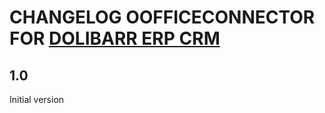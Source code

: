 # CHANGELOG OOFFICECONNECTOR FOR [DOLIBARR ERP CRM](https://www.dolibarr.org)

## 1.0

Initial version
